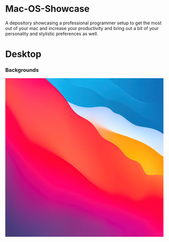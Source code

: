# Mac-OS-Showcase

A depository showcasing a professional programmer setup to get the most out of your mac and increase your productivity and bring out a bit of your personality and stylistic preferences as well.

# Desktop

### Backgrounds

<img src="https://github.com/gzachariadis/Mac-OS-Showcase/blob/master/Desktop/Backgrounds/macOS-Big-Surr.jpg?raw=true" width="500" height="500">
